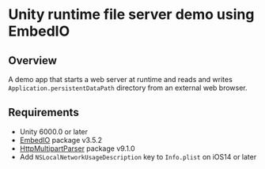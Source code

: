 # Unity runtime file server demo using EmbedIO

## Overview

A demo app that starts a web server at runtime and reads and writes `Application.persistentDataPath` directory from an external web browser.

## Requirements

- Unity 6000.0 or later
- [EmbedIO](https://www.nuget.org/packages/embedio/) package v3.5.2
- [HttpMultipartParser](https://www.nuget.org/packages/HttpMultipartParser/) package v9.1.0
- Add `NSLocalNetworkUsageDescription` key to `Info.plist` on iOS14 or later
